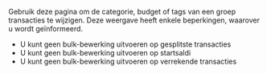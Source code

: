 Gebruik deze pagina om de categorie, budget of tags van een groep transacties te wijzigen. Deze weergave heeft enkele beperkingen, waarover u wordt geïnformeerd.

* U kunt geen bulk-bewerking uitvoeren op gesplitste transacties
* U kunt geen bulk-bewerking uitvoeren op startsaldi
* U kunt geen bulk-bewerking uitvoeren op verrekende transacties